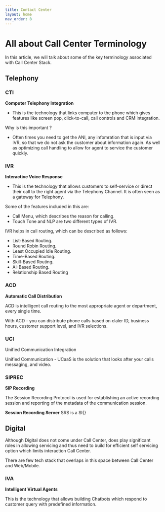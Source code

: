 ```yaml
---
title: Contact Center
layout: home
nav_order: 8
---
```



# All about Call Center Terminology

In this article, we will talk about some of the key terminology associated with Call Center Stack.


## Telephony

### CTI 

**Computer Telephony Integration**

- This is the technology that links computer to the phone which gives features like screen pop, click-to-call, call controls and CRM integration.

Why is this important ?

- Often times you need to get the ANI, any infomration that is input via IVR, so that we do not ask the customer about information again. As well as optimizing call handling to allow for agent to service the customer quickly.

### IVR

**Interactive Voice Response** 
- This is the technology that allows customers to self-service or direct their call to the right agent via the Telephony Channel. It is often seen as a gateway for Telephony.

Some of the features included in this are:

- Call Menu, which describes the reason for calling.
- Touch Tone and NLP are two different types of IVR.

IVR helps in call routing, which can be described as follows:

- List-Based Routing.
- Round Robin Routing.
- Least Occupied Idle Routing.
- Time-Based Routing.
- Skill-Based Routing.
- AI-Based Routing.
- Relationship Based Routing


### ACD

**Automatic Call Distribution**

ACD is intelligent call routing to the most appropriate agent or department, every single time.

With ACD - you can distribute phone calls based on claler ID, business hours, customer support level, and IVR selections.


### UCI

Unified Communication Integration


Unified Communication - UCaaS is the solution that looks after your calls messaging, and video. 

### SIPREC

**SIP Recording**

The Session Recording Protocol is used for establishing an active recording session and reporting of the metadata of the communication session.

**Session Recording Server** SRS is a SI{}



## Digital

Although Digital does not come under Call Center, does play significant roles in allowing servicing and thus need to build for efficient self servicing option which limits interaction Call Center.

There are few tech stack that overlaps in this space between Call Center and Web/Mobile.

### IVA 

**Intelligent Virtual Agents**

This is the technology that allows building Chatbots which respond to customer query with predefined information.